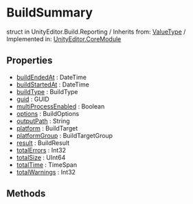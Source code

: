 # BuildSummary
struct in UnityEditor.Build.Reporting
 / Inherits from: <a href="https://docs.unity3d.com/6000.1/Documentation/ScriptReference/ValueType.html">ValueType</a> / Implemented in: <a href="https://docs.unity3d.com/6000.1/Documentation/ScriptReference/UnityEditor.CoreModule.html">UnityEditor.CoreModule</a>

## Properties
- <a href="https://docs.unity3d.com/6000.1/Documentation/ScriptReference/BuildSummary-buildEndedAt.html">buildEndedAt</a> : DateTime
- <a href="https://docs.unity3d.com/6000.1/Documentation/ScriptReference/BuildSummary-buildStartedAt.html">buildStartedAt</a> : DateTime
- <a href="https://docs.unity3d.com/6000.1/Documentation/ScriptReference/BuildSummary-buildType.html">buildType</a> : BuildType
- <a href="https://docs.unity3d.com/6000.1/Documentation/ScriptReference/BuildSummary-guid.html">guid</a> : GUID
- <a href="https://docs.unity3d.com/6000.1/Documentation/ScriptReference/BuildSummary-multiProcessEnabled.html">multiProcessEnabled</a> : Boolean
- <a href="https://docs.unity3d.com/6000.1/Documentation/ScriptReference/BuildSummary-options.html">options</a> : BuildOptions
- <a href="https://docs.unity3d.com/6000.1/Documentation/ScriptReference/BuildSummary-outputPath.html">outputPath</a> : String
- <a href="https://docs.unity3d.com/6000.1/Documentation/ScriptReference/BuildSummary-platform.html">platform</a> : BuildTarget
- <a href="https://docs.unity3d.com/6000.1/Documentation/ScriptReference/BuildSummary-platformGroup.html">platformGroup</a> : BuildTargetGroup
- <a href="https://docs.unity3d.com/6000.1/Documentation/ScriptReference/BuildSummary-result.html">result</a> : BuildResult
- <a href="https://docs.unity3d.com/6000.1/Documentation/ScriptReference/BuildSummary-totalErrors.html">totalErrors</a> : Int32
- <a href="https://docs.unity3d.com/6000.1/Documentation/ScriptReference/BuildSummary-totalSize.html">totalSize</a> : UInt64
- <a href="https://docs.unity3d.com/6000.1/Documentation/ScriptReference/BuildSummary-totalTime.html">totalTime</a> : TimeSpan
- <a href="https://docs.unity3d.com/6000.1/Documentation/ScriptReference/BuildSummary-totalWarnings.html">totalWarnings</a> : Int32

## Methods
